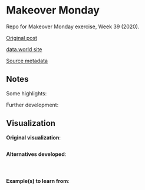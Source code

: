 # Makeover Monday  
Repo for Makeover Monday exercise, Week 39 (2020).

[Original post](https://data.unicef.org/topic/child-protection/child-marriage/)

[data.world site](https://data.world/makeovermonday/2020w39)

[Source metadata]()

## Notes  

Some highlights:



Further development:  


## Visualization  

**Original visualization**:

![]()

**Alternatives developed**:

![]()

![]()

![]()

**Example(s) to learn from**:  

![]()
